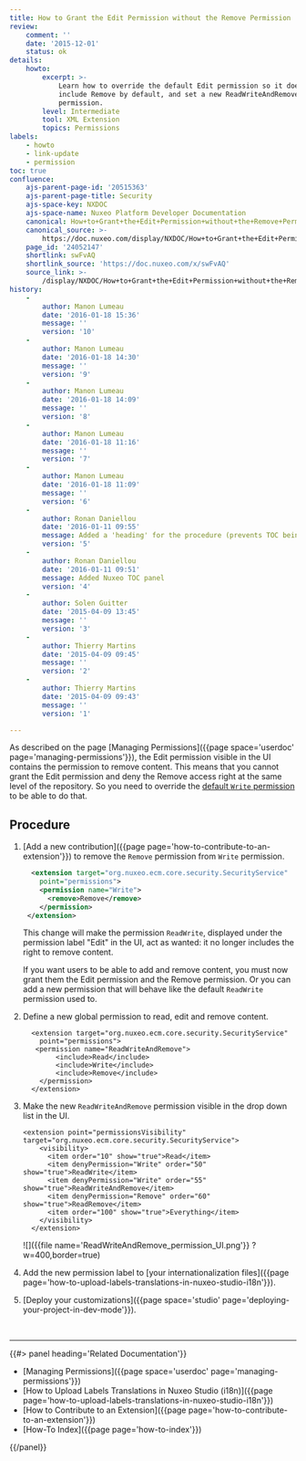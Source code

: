 ```yaml
---
title: How to Grant the Edit Permission without the Remove Permission
review:
    comment: ''
    date: '2015-12-01'
    status: ok
details:
    howto:
        excerpt: >-
            Learn how to override the default Edit permission so it does not
            include Remove by default, and set a new ReadWriteAndRemove
            permission.
        level: Intermediate
        tool: XML Extension
        topics: Permissions
labels:
    - howto
    - link-update
    - permission
toc: true
confluence:
    ajs-parent-page-id: '20515363'
    ajs-parent-page-title: Security
    ajs-space-key: NXDOC
    ajs-space-name: Nuxeo Platform Developer Documentation
    canonical: How+to+Grant+the+Edit+Permission+without+the+Remove+Permission
    canonical_source: >-
        https://doc.nuxeo.com/display/NXDOC/How+to+Grant+the+Edit+Permission+without+the+Remove+Permission
    page_id: '24052147'
    shortlink: swFvAQ
    shortlink_source: 'https://doc.nuxeo.com/x/swFvAQ'
    source_link: >-
        /display/NXDOC/How+to+Grant+the+Edit+Permission+without+the+Remove+Permission
history:
    - 
        author: Manon Lumeau
        date: '2016-01-18 15:36'
        message: ''
        version: '10'
    - 
        author: Manon Lumeau
        date: '2016-01-18 14:30'
        message: ''
        version: '9'
    - 
        author: Manon Lumeau
        date: '2016-01-18 14:09'
        message: ''
        version: '8'
    - 
        author: Manon Lumeau
        date: '2016-01-18 11:16'
        message: ''
        version: '7'
    - 
        author: Manon Lumeau
        date: '2016-01-18 11:09'
        message: ''
        version: '6'
    - 
        author: Ronan Daniellou
        date: '2016-01-11 09:55'
        message: Added a 'heading' for the procedure (prevents TOC being empty)
        version: '5'
    - 
        author: Ronan Daniellou
        date: '2016-01-11 09:51'
        message: Added Nuxeo TOC panel
        version: '4'
    - 
        author: Solen Guitter
        date: '2015-04-09 13:45'
        message: ''
        version: '3'
    - 
        author: Thierry Martins
        date: '2015-04-09 09:45'
        message: ''
        version: '2'
    - 
        author: Thierry Martins
        date: '2015-04-09 09:43'
        message: ''
        version: '1'

---
```

As described on the page [Managing Permissions]({{page space='userdoc' page='managing-permissions'}}), the Edit permission visible in the UI contains the permission to remove content. This means that you cannot grant the Edit permission and deny the Remove access right at the same level of the repository. So you need to override the [default&nbsp;`Write` permission](http://explorer.nuxeo.com/nuxeo/site/distribution/latest/viewContribution/org.nuxeo.ecm.core.security.defaultPermissions--permissions) to be able to do that.

## Procedure

1.  [Add a new contribution]({{page page='how-to-contribute-to-an-extension'}}) to remove the `Remove` permission from `Write` permission.

    ```xml
      <extension target="org.nuxeo.ecm.core.security.SecurityService"
        point="permissions">
        <permission name="Write">
          <remove>Remove</remove>
        </permission>
     </extension>
    ```

    This change will make the permission `ReadWrite`, displayed under the permission label "Edit" in the UI, act as wanted: it no longer includes the right to remove content.

    If you want users to be able to add and remove content, you must now grant them the Edit permission and the Remove permission. Or you can add a new permission that will behave like the default `ReadWrite` permission used to.

2.  Define a new global permission to read, edit and remove content.

    ```
      <extension target="org.nuxeo.ecm.core.security.SecurityService"
        point="permissions"> 
       <permission name="ReadWriteAndRemove">
            <include>Read</include>
            <include>Write</include>
            <include>Remove</include>
        </permission>
      </extension>
    ```

3.  Make the new `ReadWriteAndRemove` permission visible in the drop down list in the UI.

    ```
    <extension point="permissionsVisibility" target="org.nuxeo.ecm.core.security.SecurityService">
        <visibility>
          <item order="10" show="true">Read</item>
          <item denyPermission="Write" order="50" show="true">ReadWrite</item>
          <item denyPermission="Write" order="55" show="true">ReadWriteAndRemove</item>
          <item denyPermission="Remove" order="60" show="true">ReadRemove</item>
          <item order="100" show="true">Everything</item>
        </visibility>
      </extension>
    ```

    ![]({{file name='ReadWriteAndRemove_permission_UI.png'}} ?w=400,border=true)

4.  Add the new permission label to [your internationalization files]({{page page='how-to-upload-labels-translations-in-nuxeo-studio-i18n'}}).
5.  [Deploy your customizations]({{page space='studio' page='deploying-your-project-in-dev-mode'}}).

&nbsp;

* * *

<div class="row" data-equalizer data-equalize-on="medium"><div class="column medium-6">{{#> panel heading='Related Documentation'}}

*   [Managing Permissions]({{page space='userdoc' page='managing-permissions'}})
*   [How to Upload Labels Translations in Nuxeo Studio (i18n)]({{page page='how-to-upload-labels-translations-in-nuxeo-studio-i18n'}})
*   [How to Contribute to an Extension]({{page page='how-to-contribute-to-an-extension'}})
*   [How-To Index]({{page page='how-to-index'}})

{{/panel}}</div><div class="column medium-6">

&nbsp;

</div></div>
